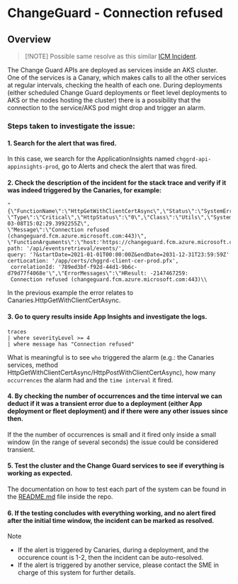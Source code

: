 ﻿# ChangeGuard - Connection refused

## Overview

> [!NOTE] Possible same resolve as this similar [ICM Incident](https://portal.microsofticm.com/imp/v3/incidents/details/388871407/home).

The Change Guard APIs are deployed as services inside an AKS cluster.
One of the services is a Canary, which makes calls to all the other services at regular intervals, checking the health of each one.
During deployments (either scheduled Change Guard deployments or fleet level deployments to AKS or the nodes hosting the cluster) there is a possibility that the connection to the service/AKS pod might drop and trigger an alarm.

### Steps taken to investigate the issue:

#### 1. Search for the alert that was fired.

In this case, we search for the ApplicationInsights named `chggrd-api-appinsights-prod`, go to Alerts and check the alert that was fired.

#### 2. Check the description of the incident for the stack trace and verify if it was indeed triggered by the Canaries, for example:

```
"{\"FunctionName\":\"HttpGetWithClientCertAsync\",\"Status\":\"SystemError\",\"DurationMilliSec\":\"48.3402\",
\"Type\":\"Critical\",\"HttpStatus\":\"0\",\"Class\":\"Utils\",\"System\":\"Canaries\",\"TimeStamp\":\"2023-03-08T15:02:29.3992255Z\",
\"Message\":\"Connection refused (changeguard.fcm.azure.microsoft.com:443)\",
\"FunctionArguments\":\"host:'https://changeguard.fcm.azure.microsoft.com', path: '/api/eventsretrieval/events/', 
query: '?&startDate=2021-01-01T00:00:00Z&endDate=2031-12-31T23:59:59Z' certLocation: '/app/certs/chggrd-client-cer-prod.pfx',
 correlationId: '789ed3bf-f92d-44d1-9b6c-d79d77f4068e'\",\"ErrorMessages\":\"HResult: -2147467259: 
 Connection refused (changeguard.fcm.azure.microsoft.com:443)\\
 ```

In the previous example the error relates to Canaries.HttpGetWithClientCertAsync.

#### 3. Go to query results inside App Insights and investigate the logs.

```
traces
| where severityLevel >= 4
| where message has "Connection refused"
```

What is meaningful is to see `who` triggered the alarm (e.g.: the Canaries services, method HttpGetWithClientCertAsync/HttpPostWithClientCertAsync), how many `occurrences` the alarm had and the `time interval` it fired.

#### 4. By checking the number of occurrences and the time interval we can deduct if it was a transient error due to a deployment (either App deployment or fleet deployment) and if there were any other issues since then.

If the the number of occurrences is small and it fired only inside a small window (in the range of several seconds) the issue could be considered transient.

#### 5. Test the cluster and the Change Guard services to see if everything is working as expected.

The documentation on how to test each part of the system can be found in the [README.md](https://msazure.visualstudio.com/One/_git/FCM-ChangeManager?path=/src/README.md) file inside the repo.

#### 6. If the testing concludes with everything working, and no alert fired after the initial time window, the incident can be marked as resolved.

> [!NOTE]
> - If the alert is triggered by Canaries, during a deployment, and the occurence count is 1-2, then the incident can be auto-resolved.
> - If the alert is triggered by another service, please contact the SME in charge of this system for further details.